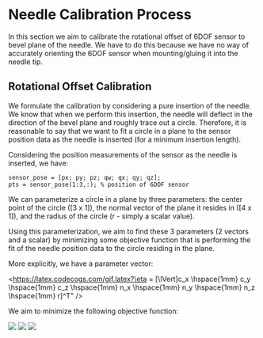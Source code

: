 # Needle Calibration Process

In this section we aim to calibrate the rotational offset of 6DOF sensor to bevel plane of the needle. We have to do this because we have no way of accurately orienting the 6DOF sensor when mounting/gluing it into the needle tip.

## Rotational Offset Calibration

We formulate the calibration by considering a pure insertion of the needle. We know that when we perform this insertion, the needle will deflect in the direction of the bevel plane and roughly trace out a circle. Therefore, it is reasonable to say that we want to fit a circle in a plane to the sensor position data as the needle is inserted (for a minimum insertion length).

Considering the position measurements of the sensor as the needle is inserted, we have:

```
sensor_pose = [px; py; pz; qw; qx; qy; qz];
pts = sensor_pose(1:3,:); % position of 6DOF sensor
```

We can parameterize a circle in a plane by three parameters: the center point of the circle ([3 x 1]), the normal vector of the plane it resides in ([4 x 1]), and the radius of the circle (r - simply a scalar value).

Using this parameterization, we aim to find these 3 parameters (2 vectors and a scalar) by minimizing some objective function that is performing the fit of the needle position data to the circle residing in the plane.

More explicitly, we have a parameter vector:

<https://latex.codecogs.com/gif.latex?\eta = [\lVert]c_x \hspace{1mm} c_y \hspace{1mm} c_z \hspace{1mm} n_x \hspace{1mm} n_y \hspace{1mm} n_z \hspace{1mm} r]^T" />

We aim to minimize the following objective function:

<img src="https://render.githubusercontent.com/render/math?math=f{\sum_{i=1}^(N) d_p}" />


<img src="https://render.githubusercontent.com/render/math?math={\min_{T \in SE(3), C} \sum_{i=1}^{N_s} \sum_{j=1}^{N_m} C_{ij} \hspace{1mm} \lVert Tp^{m_j} - p^{s_i} \rVert^2}" />

<img src="https://latex.codecogs.com/gif.latex?O_t=\text { Onset event at time bin } t " />
